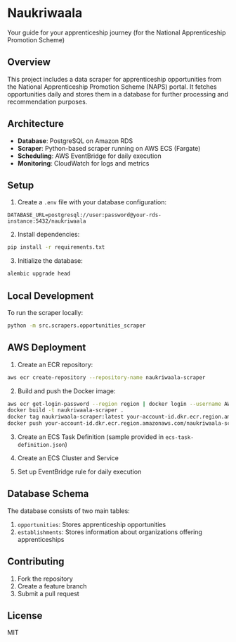 # Naukriwaala

Your guide for your apprenticeship journey (for the National Apprenticeship Promotion Scheme)

## Overview

This project includes a data scraper for apprenticeship opportunities from the National Apprenticeship Promotion Scheme (NAPS) portal. It fetches opportunities daily and stores them in a database for further processing and recommendation purposes.

## Architecture

- **Database**: PostgreSQL on Amazon RDS
- **Scraper**: Python-based scraper running on AWS ECS (Fargate)
- **Scheduling**: AWS EventBridge for daily execution
- **Monitoring**: CloudWatch for logs and metrics

## Setup

1. Create a `.env` file with your database configuration:
```
DATABASE_URL=postgresql://user:password@your-rds-instance:5432/naukriwaala
```

2. Install dependencies:
```bash
pip install -r requirements.txt
```

3. Initialize the database:
```bash
alembic upgrade head
```

## Local Development

To run the scraper locally:

```bash
python -m src.scrapers.opportunities_scraper
```

## AWS Deployment

1. Create an ECR repository:
```bash
aws ecr create-repository --repository-name naukriwaala-scraper
```

2. Build and push the Docker image:
```bash
aws ecr get-login-password --region region | docker login --username AWS --password-stdin your-account-id.dkr.ecr.region.amazonaws.com
docker build -t naukriwaala-scraper .
docker tag naukriwaala-scraper:latest your-account-id.dkr.ecr.region.amazonaws.com/naukriwaala-scraper:latest
docker push your-account-id.dkr.ecr.region.amazonaws.com/naukriwaala-scraper:latest
```

3. Create an ECS Task Definition (sample provided in `ecs-task-definition.json`)

4. Create an ECS Cluster and Service

5. Set up EventBridge rule for daily execution

## Database Schema

The database consists of two main tables:

1. `opportunities`: Stores apprenticeship opportunities
2. `establishments`: Stores information about organizations offering apprenticeships

## Contributing

1. Fork the repository
2. Create a feature branch
3. Submit a pull request

## License

MIT
